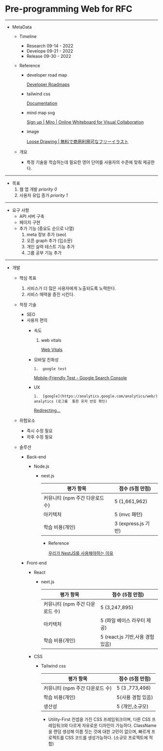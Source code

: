# Pre-programming Web for RFC

---

- MetaData
    - Timeline
        - Research   09-14 - 2022
        - Develope   09-21 - 2022
        - Release      09-30 - 2022
    - Reference
        - developer road map
            
            [Developer Roadmaps](https://roadmap.sh/)
            
        - tailwind css
            
            [Documentation](https://tailwindui.com/documentation)
            
        - mind map svg
            
            [Sign up | Miro | Online Whiteboard for Visual Collaboration](https://miro.com/app/dashboard/)
            
        - image
            
            [Loose Drawing | 無料で商用利用可なフリーイラスト](https://loosedrawing.com/)
            
    - 개요
        - 특정 기술을 학습하는데 필요한 영어 단어를 사용자의 수준에 맞춰 제공한다.
        

---

- 목표
    1. 웹 앱 개발                       *priority 0*
    2. 사용자 유입 증가             *priority 1*

---

- 요구 사항
    - API 서버 구축
    - 페이지 구현
    - 추가 기능    (중요도 순으로 나열)
        1. meta 정보 추가 (seo)
        2. 오픈 graph 추가 (입소문)
        3. 개인 실력 테스트 기능 추가 
        4. 그룹 공부 기능 추가

---

- 개발
    - 핵심 목표
        1. 서비스가 더 많은 사용자에게 노출되도록 노력한다.
        2. 서비스 매력을 증진 시킨다.
    - 적정 기술
        - SEO
        - 사용자 편의
            - 속도
                1. web vitals 
                    
                    [Web Vitals](https://web.dev/i18n/ko/vitals/)
                    
            - 모바일 친화성
                
                  1.  google test
                
                [Mobile-Friendly Test - Google Search Console](https://search.google.com/test/mobile-friendly?hl=ko)
                
            - UX
                
                  1.  [google](https://analytics.google.com/analytics/web/) analytics (로그를  통한 유저 반응 확인)
                
                [Redirecting...](https://analytics.google.com/analytics/web/)
                
    - 위험요소
        - 즉시 수정 필요
        - 차후 수정 필요
    - 솔루션
        - Back-end
            - Node.js
                - nest.js
                    
                    
                    | 평가 항목 | 점수 (5점 만점) |
                    | --- | --- |
                    | 커뮤니티 (npm 주간 다운로드 수) | 5 (1,661,962) |
                    | 아키텍처 | 5 (mvc 패턴) |
                    | 학습 비용(개인) | 3  (express.js 기반) |
                    - Reference
                        
                        [우리가 NestJS를 사용해야하는 이유](https://nemne.tistory.com/m/26)
                        
        - Front-end
            - React
                - next.js
                    
                    
                    | 평가 항목 | 점수 (5점 만점) |
                    | --- | --- |
                    | 커뮤니티 (npm 주간 다운로드 수) | 5 (3,247,895) |
                    | 아키텍처 | 5 (파일 베이스 라우터 제공) |
                    | 학습 비용(개인) | 5 (react.js 기반,사용 경험 있음) |
            - CSS
                - Tailwind css
                    
                    
                    | 평가 항목 | 점수 (5점 만점) |
                    | --- | --- |
                    | 커뮤니티 (npm 주간 다운로드 수) | 5 (3 ,773,498) |
                    | 학습 비용(개인) | 5(사용 경험 있음) |
                    | 생산성 | 5 (개인,소규모) |
                    - Utility-First 컨셉을 가진 CSS 프레임워크이며, 다른 CSS 프레임워크와 다르게 자유로운 디자인이 가능하다. ClassName을 랜덤 생성해 이름 짓는 것에 대한 고민이 없으며, 빠르게 프로젝트를 CSS 코드를 생성가능하다. (소규모 프로젝트에 적합)